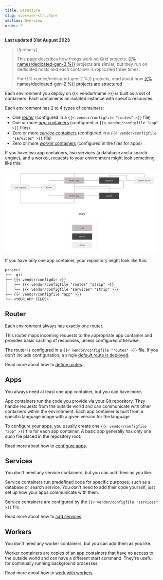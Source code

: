 ```yaml
---
title: Structure
slug: overview-structure
section: Overview
order: 2
---
```


**Last updated 31st August 2023**


> [!primary]  
> 
> This page describes how things work on Grid projects.
> [{{% names/dedicated-gen-3 %}}](../dedicated-gen-3/_index.md) projects are similar,
> but they run on dedicated hosts and each container is replicated three times.
> 
> For {{% names/dedicated-gen-2 %}} projects, read about how [{{% names/dedicated-gen-2 %}} projects are structured](../dedicated-gen-2/overview/_index.md).
> 
> 

Each environment you deploy on {{< vendor/name >}} is built as a set of containers.
Each container is an isolated instance with specific resources.

Each environment has 2 to 4 types of containers:

* One [*router*](#router) (configured in a `{{< vendor/configfile "routes" >}}` file)
* One or more [*app* containers](#apps) (configured in `{{< vendor/configfile "app" >}}` files)
* Zero or more [*service* containers](#services) (configured in a `{{< vendor/configfile "services" >}}` file)
* Zero or more [*worker* containers](#workers) (configured in the files for apps)

If you have two app containers, two services (a database and a search engine), and a worker,
requests to your environment might look something like this:

![A user request goes to the router, which sends it to either a Node.js app or a Python app. Each app communicates separately with the database and search services and sends responses to the user. The Node.js app triggers actions in a worker, which communicates separately with the database.](images/structure-diagram.png)

If you have only one app container, your repository might look like this:

```text
project
├── .git
├── {{< vendor/configdir >}}
│   ├── {{< vendor/configfile "routes" "strip" >}}
│   └── {{< vendor/configfile "services" "strip" >}}
├── {{< vendor/configfile "app" >}}
└── <YOUR_APP_FILES>
```

## Router

Each environment always has exactly one router.

This router maps incoming requests to the appropriate app container
and provides basic caching of responses, unless configured otherwise.

The router is configured in a `{{< vendor/configfile "routes" >}}` file.
If you don't include configuration, a single [default route is deployed](../define-routes/_index.md#default-route-definition).

Read more about how to [define routes](../define-routes/_index.md).

## Apps

You always need at least one app container, but you can have more.

App containers run the code you provide via your Git repository.
They handle requests from the outside world and can communicate with other containers within the environment.
Each app container is built from a specific language image with a given version for the language.

To configure your apps, you usually create one `{{< vendor/configfile "app" >}}` file for each app container.
A basic app generally has only one such file placed in the repository root.

Read more about how to [configure apps](../create-apps/_index.md).

## Services

You don't need any service containers, but you can add them as you like.

Service containers run predefined code for specific purposes, such as a database or search service.
You don't need to add their code yourself, just set up how your apps communicate with them.

Service containers are configured by the `{{< vendor/configfile "services" >}}` file.

Read more about how to [add services](../add-services/_index.md).

## Workers

You don't need any worker containers, but you can add them as you like.

Worker containers are copies of an app containers
that have no access to the outside world and can have a different start command.
They're useful for continually running background processes.

Read more about how to [work with workers](../create-apps/workers.md).
